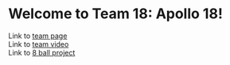 # Welcome to Team 18: Apollo 18!

Link to [team page](https://cse110-sp23-group18.github.io/cse110-sp23-group18/admin/team)
<br>
Link to [team video](https://youtu.be/QWd9Dn5re64)
<br>
Link to [8 ball project](https://cse110-sp23-group18.github.io/cse110-sp23-group18/8ballapp/eightball.html)
